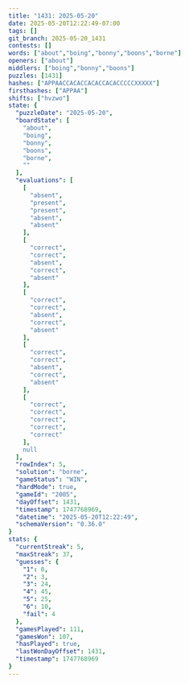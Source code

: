 ```yaml
---
title: "1431: 2025-05-20"
date: 2025-05-20T12:22:49-07:00
tags: []
git_branch: 2025-05-20_1431
contests: []
words: ["about","boing","bonny","boons","borne"]
openers: ["about"]
middlers: ["boing","bonny","boons"]
puzzles: [1431]
hashes: ["APPAACCACACCACACCACACCCCCXXXXX"]
firsthashes: ["APPAA"]
shifts: ["hvzwo"]
state: {
  "puzzleDate": "2025-05-20",
  "boardState": [
    "about",
    "boing",
    "bonny",
    "boons",
    "borne",
    ""
  ],
  "evaluations": [
    [
      "absent",
      "present",
      "present",
      "absent",
      "absent"
    ],
    [
      "correct",
      "correct",
      "absent",
      "correct",
      "absent"
    ],
    [
      "correct",
      "correct",
      "absent",
      "correct",
      "absent"
    ],
    [
      "correct",
      "correct",
      "absent",
      "correct",
      "absent"
    ],
    [
      "correct",
      "correct",
      "correct",
      "correct",
      "correct"
    ],
    null
  ],
  "rowIndex": 5,
  "solution": "borne",
  "gameStatus": "WIN",
  "hardMode": true,
  "gameId": "2005",
  "dayOffset": 1431,
  "timestamp": 1747768969,
  "datetime": "2025-05-20T12:22:49",
  "schemaVersion": "0.36.0"
}
stats: {
  "currentStreak": 5,
  "maxStreak": 37,
  "guesses": {
    "1": 0,
    "2": 3,
    "3": 24,
    "4": 45,
    "5": 25,
    "6": 10,
    "fail": 4
  },
  "gamesPlayed": 111,
  "gamesWon": 107,
  "hasPlayed": true,
  "lastWonDayOffset": 1431,
  "timestamp": 1747768969
}
---
```

<!-- more -->
